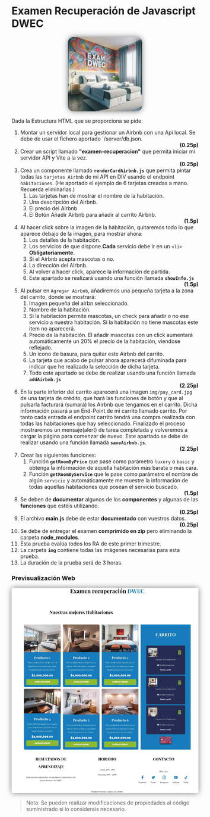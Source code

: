 # Examen Recuperación de Javascript DWEC

<p align="center">
  <img src="img/examen.jpeg" alt="Descripción de la imagen" width="200" style="border-radius: 15px; box-shadow: 0px 0px 15px rgba(0, 0, 0, 0.5);">
</p>
Dada la Estructura HTML que se proporciona se pide:

1. Montar un servidor local para gestionar un Airbnb con una Api local. Se debe de usar el fichero aportado `/server/db.json. <div style="text-align: right;">**(0.25p)**</div>
2. Crear un script llamado **"examen-recuperacion"** que permita iniciar mi servidor API y Vite a la vez. <div style="text-align: right;"> **(0.25p)**</div>
3. Crea un componente llamado **`renderCardAirbnb.js`** que permita pintar todas las `tarjetas Airbnb` de mi API en DIV usando el endpoint `habitaciones`. (He aportado el ejemplo de 6 tarjetas creadas a mano. Recuerda eliminarlas.)
   1. Las tarjetas han de mostrar el nombre de la habitación.
   2. Una descripción del Airbnb.
   3. El precio del Airbnb
   4. El Botón Añadir Airbnb para añadir al carrito Airbnb.<div style="text-align: right;">**(1.5p)**</div>
4. Al hacer click sobre la imagen de la habitación, quitaremos todo lo que aparece debajo de la imagen, para mostrar ahora:
   1. Los detalles de la habitación.
   2. Los servicios de que dispone.**Cada** servicio debe ir en un `<li>` **Obligatoriamente**.
   3. Si el Airbnb acepta mascotas o no.
   4. La dirección del Airbnb.
   5. Al volver a hacer click, aparece la información de partida.
   6. Este apartado se realizará usando una función llamada **`showInfo.js`** <div style="text-align: right;">**(1.5p)**</div>
5. Al pulsar en `Agregar Airbnb`, añadiremos una pequeña tarjeta a la zona del carrito, donde se mostrará:
   1. Imagen pequeña del airbn seleccionado.
   2. Nombre de la habitación.
   3. Si la habitación permite mascotas, un check para añadir o no ese servicio a nuestra habitación. Si la habitación no tiene mascotas este item no aparecerá.
   4. Precio de la habitación. El añadir mascotas con un click aumentará automáticamente un 20% el precio de la habitación, viendose reflejado.
   5. Un icono de basura, para quitar este Airbnb del carrito.
   6. La tarjeta que acabo de pulsar ahora aparecerá difuminada para indicar que he realizado la selección de dicha tarjeta.
   7. Todo este apartado se debe de realizar usando una función llamada **`addAirbnb.js`**<div style="text-align: right;">**(2.25p)**</div>
6. En la parte inferior del carrito aparecerá una imagen `img/pay_card.jpg` de una tarjeta de crédito, que hará las funciones de botón y que al pulsarla facturará (sumará) los Airbnb que tengamos en el carrito. Dicha información pasará a un End-Point de mi carrito llamado carrito. Por tanto cada entrada el endpoint carrito tendrá una compra realizada con todas las habitaciones que hay seleccionado. Finalizado el proceso mostraremos un mensaje(alert) de tarea completada y volveremos a cargar la página para comenzar de nuevo. Este apartado se debe de realizar usando una función llamada **`saveAirbnb.js`**.<div style="text-align: right;">**(2.25p)**</div>
7. Crear las siguientes funciones:
   1. Función **`getRoomByPrice`** que pase como parámetro `luxury` o `basic` y obtenga la información de aquella habitación más barata o más cara.
   2. Función **`getRoomByService`** que le pase como parámetro el nombre de algún `servicio` y automáticamente me muestre la información de todas aquellas habitaciones que posean el servicio buscado.<div style="text-align: right;">**(1.5p)**</div>
8. Se deben de **documentar** algunos de los **componentes** y algunas de las **funciones** que estéis utilizando.<div style="text-align: right;">**(0.25p)**</div>
9. El archivo **main.js** debe de estar **documentado** con vuestros datos.<div style="text-align: right;">**(0.25p)**</div>
10. Se debe de entregar el examen **comprimido en zip** pero eliminando la carpeta **node_modules**.
11. Esta prueba evalúa todos los RA de este primer trimestre.
12. La carpeta **`img`** contiene todas las imágenes necesarias para esta prueba.
13. La duración de la prueba será de 3 horas.

### Previsualización Web

<p align="center">
  <img src="img/previsualizacion.jpg" alt="Descripción de la imagen" width="800" style="border-radius: 5px; box-shadow: 0px 0px 15px rgba(0, 0, 0, 0.5);">
   
</p>

> Nota: Se pueden realizar modificaciones de propiedades al código suministrado si lo considerais necesario.
